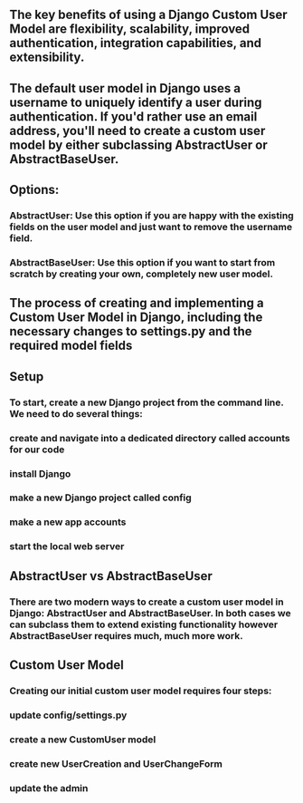 ## The key benefits of using a Django Custom User Model are flexibility, scalability, improved authentication, integration capabilities, and extensibility.

## The default user model in Django uses a username to uniquely identify a user during authentication. If you'd rather use an email address, you'll need to create a custom user model by either subclassing AbstractUser or AbstractBaseUser.

## Options:

### AbstractUser: Use this option if you are happy with the existing fields on the user model and just want to remove the username field.
### AbstractBaseUser: Use this option if you want to start from scratch by creating your own, completely new user model.


## The process of creating and implementing a Custom User Model in Django, including the necessary changes to settings.py and the required model fields

## Setup

### To start, create a new Django project from the command line. We need to do several things:

### create and navigate into a dedicated directory called accounts for our code
### install Django
### make a new Django project called config
### make a new app accounts
### start the local web server

## AbstractUser vs AbstractBaseUser
### There are two modern ways to create a custom user model in Django: AbstractUser and AbstractBaseUser. In both cases we can subclass them to extend existing functionality however AbstractBaseUser requires much, much more work.

## Custom User Model
### Creating our initial custom user model requires four steps:

### update config/settings.py
### create a new CustomUser model
### create new UserCreation and UserChangeForm
### update the admin
